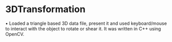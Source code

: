 # 3DTransformation

•	Loaded a triangle based 3D data file, present it and used keyboard/mouse to interact with the object to rotate or shear it. It was written in C++ using OpenCV.
